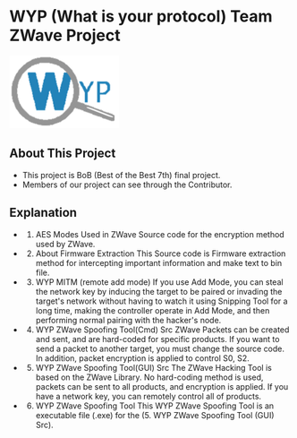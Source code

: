 # WYP (What is your protocol) Team ZWave Project
![WYP_logo_new](./WYP_logo_new.png)

## About This Project
- This project is BoB (Best of the Best 7th) final project.
- Members of our project can see through the Contributor.

## Explanation
- 1. AES Modes Used in ZWave 
Source code for the encryption method used by ZWave.

- 2. About Firmware Extraction
This Source code is Firmware extraction method for intercepting important information and make text to bin file.

- 3. WYP MITM (remote add mode)
If you use Add Mode, you can steal the network key by inducing the target to be paired or invading the target's network without having to watch it using Snipping Tool for a long time, making the controller operate in Add Mode, and then performing normal pairing with the hacker's node.

- 4. WYP ZWave Spoofing Tool(Cmd) Src
ZWave Packets can be created and sent, and are hard-coded for specific products. If you want to send a packet to another target, you must change the source code. In addition, packet encryption is applied to control S0, S2.

- 5. WYP ZWave Spoofing Tool(GUI) Src
The ZWave Hacking Tool is based on the ZWave Library. No hard-coding method is used, packets can be sent to all products, and encryption is applied. If you have a network key, you can remotely control all of products.

- 6. WYP ZWave Spoofing Tool
This WYP ZWave Spoofing Tool is an executable file (.exe) for the (5. WYP ZWave Spoofing Tool (GUI) Src).